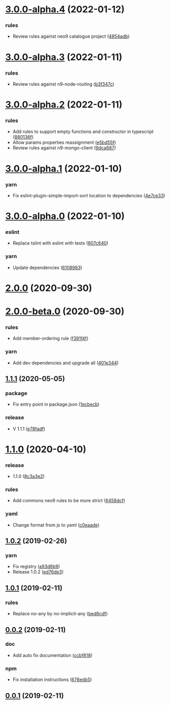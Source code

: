# [3.0.0-alpha.4](https://github.com/neo9/n9-coding-style/compare/3.0.0-alpha.3...3.0.0-alpha.4) (2022-01-12)


### rules

* Review rules against neo9 catalogue project ([4854adb](https://github.com/neo9/n9-coding-style/commit/4854adbc9815e5552ce31c32b68db319023eb3c0))

# [3.0.0-alpha.3](https://github.com/neo9/n9-coding-style/compare/3.0.0-alpha.2...3.0.0-alpha.3) (2022-01-11)


### rules

* Review rules against n9-node-routing ([b3f347c](https://github.com/neo9/n9-coding-style/commit/b3f347c44ae7918fc1e98fd21e3fceae142604bb))

# [3.0.0-alpha.2](https://github.com/neo9/n9-coding-style/compare/3.0.0-alpha.1...3.0.0-alpha.2) (2022-01-11)


### rules

* Add rules to support empty functions and constructor in typescript ([880136f](https://github.com/neo9/n9-coding-style/commit/880136f166e62d5319b1cc57851f58fe94744002))
* Allow params properties reassignment ([e5bd55f](https://github.com/neo9/n9-coding-style/commit/e5bd55feb657f40d9ed95326e30dbaad6064878c))
* Review rules against n9-mongo-client ([9dca687](https://github.com/neo9/n9-coding-style/commit/9dca687030c894f84a447d6d47d252ae3e660ab9))

# [3.0.0-alpha.1](https://github.com/neo9/n9-coding-style/compare/3.0.0-alpha.0...3.0.0-alpha.1) (2022-01-10)


### yarn

* Fix eslint-plugin-simple-import-sort location to dependencies ([4e7ce33](https://github.com/neo9/n9-coding-style/commit/4e7ce33b9a92345ec6050eb763a57e92b7f11210))

# [3.0.0-alpha.0](https://github.com/neo9/n9-coding-style/compare/2.0.0...3.0.0-alpha.0) (2022-01-10)


### eslint

* Replace tslint with eslint with tests ([607c640](https://github.com/neo9/n9-coding-style/commit/607c64045e5ea1972ddb0788424574e85fa525f7))

### yarn

* Update dependencies ([6108983](https://github.com/neo9/n9-coding-style/commit/6108983c803c908341a16230962ca43297881b85))

# [2.0.0](https://github.com/neo9/n9-coding-style/compare/2.0.0-beta.0...2.0.0) (2020-09-30)

# [2.0.0-beta.0](https://github.com/neo9/n9-coding-style/compare/v1.1.1...2.0.0-beta.0) (2020-09-30)


### rules

* Add member-ordering rule ([f391f4f](https://github.com/neo9/n9-coding-style/commit/f391f4fc183299bc99ef1d8255bb8423096f06e1))

### yarn

* Add dev dependencies and upgrade all ([401e344](https://github.com/neo9/n9-coding-style/commit/401e344d38ff4601669f1f6ff8949b6ff8f2d58f))



## [1.1.1](https://github.com/neo9/n9-coding-style/compare/v1.1.1...2.0.0-beta.0) (2020-05-05)


### package

* Fix entry point in package.json ([1ecbecb](https://github.com/neo9/n9-coding-style/commit/1ecbecba865f88deee925d6e25741f3c5c31d179))

### release

* V 1.1.1 ([e78fadf](https://github.com/neo9/n9-coding-style/commit/e78fadf30c41b835283c863e494c709c50d74385))



# [1.1.0](https://github.com/neo9/n9-coding-style/compare/v1.1.1...2.0.0-beta.0) (2020-04-10)


### release

* 1.1.0 ([8c3a3e2](https://github.com/neo9/n9-coding-style/commit/8c3a3e256269a6fea5f1a81105a3df63a8408f1f))

### rules

* Add commons neo9 rules to be more strict ([6458dcf](https://github.com/neo9/n9-coding-style/commit/6458dcffb1218e829b99f5cf9c9aa34d74c4be6c))

### yaml

* Change format from js to yaml ([c0eaade](https://github.com/neo9/n9-coding-style/commit/c0eaade50eab72f793bbcaabfeaad0283da5dc83))



## [1.0.2](https://github.com/neo9/n9-coding-style/compare/v1.1.1...2.0.0-beta.0) (2019-02-26)


### yarn

* Fix registry ([a93d6b9](https://github.com/neo9/n9-coding-style/commit/a93d6b95eede16360bbeb738e3c1c39e6f720921))
* Release 1.0.2 ([ed76de3](https://github.com/neo9/n9-coding-style/commit/ed76de395916c74ca3496bca1d46bb6e97b2bde7))



## [1.0.1](https://github.com/neo9/n9-coding-style/compare/v1.1.1...2.0.0-beta.0) (2019-02-11)


### rules

* Replace no-any by no-implicit-any ([bed8cdf](https://github.com/neo9/n9-coding-style/commit/bed8cdf52205d13a2cd3a66939d431283786dea3))



## [0.0.2](https://github.com/neo9/n9-coding-style/compare/v1.1.1...2.0.0-beta.0) (2019-02-11)


### doc

* Add auto fix documentation ([ccbf818](https://github.com/neo9/n9-coding-style/commit/ccbf8181e0e45d3faafc95ee8d348794666ce6a4))

### npm

* Fix installation instructions ([678edb5](https://github.com/neo9/n9-coding-style/commit/678edb53e7de41adf30b2f1f87fa699858200dc1))



## [0.0.1](https://github.com/neo9/n9-coding-style/compare/v1.1.1...2.0.0-beta.0) (2019-02-11)

